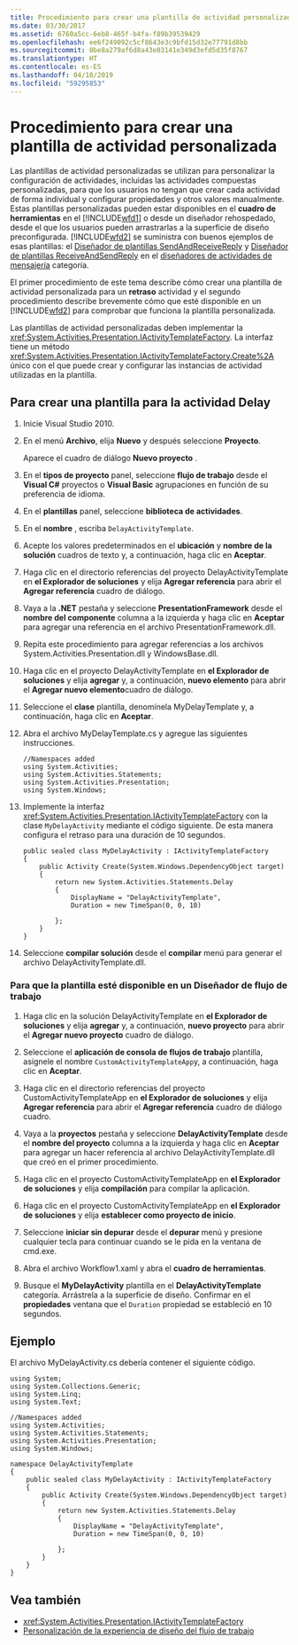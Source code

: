 ```yaml
---
title: Procedimiento para crear una plantilla de actividad personalizada
ms.date: 03/30/2017
ms.assetid: 6760a5cc-6eb8-465f-b4fa-f89b39539429
ms.openlocfilehash: ee6f249092c5cf8643e3c9bfd15d32e77791d8bb
ms.sourcegitcommit: 0be8a279af6d8a43e03141e349d3efd5d35f8767
ms.translationtype: HT
ms.contentlocale: es-ES
ms.lasthandoff: 04/18/2019
ms.locfileid: "59295853"
---
```

# <a name="how-to-create-a-custom-activity-template"></a>Procedimiento para crear una plantilla de actividad personalizada

Las plantillas de actividad personalizadas se utilizan para personalizar la configuración de actividades, incluidas las actividades compuestas personalizadas, para que los usuarios no tengan que crear cada actividad de forma individual y configurar propiedades y otros valores manualmente. Estas plantillas personalizadas pueden estar disponibles en el **cuadro de herramientas** en el [!INCLUDE[wfd1](../../../includes/wfd1-md.md)] o desde un diseñador rehospedado, desde el que los usuarios pueden arrastrarlas a la superficie de diseño preconfigurada. [!INCLUDE[wfd2](../../../includes/wfd2-md.md)] se suministra con buenos ejemplos de esas plantillas: el [Diseñador de plantillas SendAndReceiveReply](/visualstudio/workflow-designer/sendandreceivereply-template-designer) y [Diseñador de plantillas ReceiveAndSendReply](/visualstudio/workflow-designer/receiveandsendreply-template-designer) en el [diseñadores de actividades de mensajería](/visualstudio/workflow-designer/messaging-activity-designers) categoría.

 El primer procedimiento de este tema describe cómo crear una plantilla de actividad personalizada para un **retraso** actividad y el segundo procedimiento describe brevemente cómo que esté disponible en un [!INCLUDE[wfd2](../../../includes/wfd2-md.md)] para comprobar que funciona la plantilla personalizada.

 Las plantillas de actividad personalizadas deben implementar la <xref:System.Activities.Presentation.IActivityTemplateFactory>. La interfaz tiene un método <xref:System.Activities.Presentation.IActivityTemplateFactory.Create%2A> único con el que puede crear y configurar las instancias de actividad utilizadas en la plantilla.

## <a name="to-create-a-template-for-the-delay-activity"></a>Para crear una plantilla para la actividad Delay

1. Inicie Visual Studio 2010.

2. En el menú **Archivo**, elija **Nuevo** y después seleccione **Proyecto**.

     Aparece el cuadro de diálogo **Nuevo proyecto** .

3. En el **tipos de proyecto** panel, seleccione **flujo de trabajo** desde el **Visual C#** proyectos o **Visual Basic** agrupaciones en función de su preferencia de idioma.

4. En el **plantillas** panel, seleccione **biblioteca de actividades**.

5. En el **nombre** , escriba `DelayActivityTemplate`.

6. Acepte los valores predeterminados en el **ubicación** y **nombre de la solución** cuadros de texto y, a continuación, haga clic en **Aceptar**.

7. Haga clic en el directorio referencias del proyecto DelayActivityTemplate en **el Explorador de soluciones** y elija **Agregar referencia** para abrir el **Agregar referencia** cuadro de diálogo.

8. Vaya a la **.NET** pestaña y seleccione **PresentationFramework** desde el **nombre del componente** columna a la izquierda y haga clic en **Aceptar** para agregar una referencia en el archivo PresentationFramework.dll.

9. Repita este procedimiento para agregar referencias a los archivos System.Activities.Presentation.dll y WindowsBase.dll.

10. Haga clic en el proyecto DelayActivityTemplate en **el Explorador de soluciones** y elija **agregar** y, a continuación, **nuevo elemento** para abrir el **Agregar nuevo elemento**cuadro de diálogo.

11. Seleccione el **clase** plantilla, denomínela MyDelayTemplate y, a continuación, haga clic en **Aceptar**.

12. Abra el archivo MyDelayTemplate.cs y agregue las siguientes instrucciones.

    ```
    //Namespaces added
    using System.Activities;
    using System.Activities.Statements;
    using System.Activities.Presentation;
    using System.Windows;
    ```

13. Implemente la interfaz <xref:System.Activities.Presentation.IActivityTemplateFactory> con la clase `MyDelayActivity` mediante el código siguiente. De esta manera configura el retraso para una duración de 10 segundos.

    ```
    public sealed class MyDelayActivity : IActivityTemplateFactory
    {
        public Activity Create(System.Windows.DependencyObject target)
        {
            return new System.Activities.Statements.Delay
            {
                DisplayName = "DelayActivityTemplate",
                Duration = new TimeSpan(0, 0, 10)

            };
        }
    }
    ```

14. Seleccione **compilar solución** desde el **compilar** menú para generar el archivo DelayActivityTemplate.dll.

### <a name="to-make-the-template-available-in-a-workflow-designer"></a>Para que la plantilla esté disponible en un Diseñador de flujo de trabajo

1. Haga clic en la solución DelayActivityTemplate en **el Explorador de soluciones** y elija **agregar** y, a continuación, **nuevo proyecto** para abrir el **Agregar nuevo proyecto** cuadro de diálogo.

2. Seleccione el **aplicación de consola de flujos de trabajo** plantilla, asígnele el nombre `CustomActivityTemplateApp`y, a continuación, haga clic en **Aceptar**.

3. Haga clic en el directorio referencias del proyecto CustomActivityTemplateApp en **el Explorador de soluciones** y elija **Agregar referencia** para abrir el **Agregar referencia** cuadro de diálogo cuadro.

4. Vaya a la **proyectos** pestaña y seleccione **DelayActivityTemplate** desde el **nombre del proyecto** columna a la izquierda y haga clic en **Aceptar** para agregar un hacer referencia al archivo DelayActivityTemplate.dll que creó en el primer procedimiento.

5. Haga clic en el proyecto CustomActivityTemplateApp en **el Explorador de soluciones** y elija **compilación** para compilar la aplicación.

6. Haga clic en el proyecto CustomActivityTemplateApp en **el Explorador de soluciones** y elija **establecer como proyecto de inicio**.

7. Seleccione **iniciar sin depurar** desde el **depurar** menú y presione cualquier tecla para continuar cuando se le pida en la ventana de cmd.exe.

8. Abra el archivo Workflow1.xaml y abra el **cuadro de herramientas**.

9. Busque el **MyDelayActivity** plantilla en el **DelayActivityTemplate** categoría. Arrástrela a la superficie de diseño. Confirmar en el **propiedades** ventana que el `Duration` propiedad se estableció en 10 segundos.

## <a name="example"></a>Ejemplo
 El archivo MyDelayActivity.cs debería contener el siguiente código.

```
using System;
using System.Collections.Generic;
using System.Linq;
using System.Text;

//Namespaces added
using System.Activities;
using System.Activities.Statements;
using System.Activities.Presentation;
using System.Windows;

namespace DelayActivityTemplate
{
    public sealed class MyDelayActivity : IActivityTemplateFactory
    {
        public Activity Create(System.Windows.DependencyObject target)
        {
            return new System.Activities.Statements.Delay
            {
                DisplayName = "DelayActivityTemplate",
                Duration = new TimeSpan(0, 0, 10)

            };
        }
    }
}
```

## <a name="see-also"></a>Vea también

- <xref:System.Activities.Presentation.IActivityTemplateFactory>
- [Personalización de la experiencia de diseño del flujo de trabajo](customizing-the-workflow-design-experience.md)
